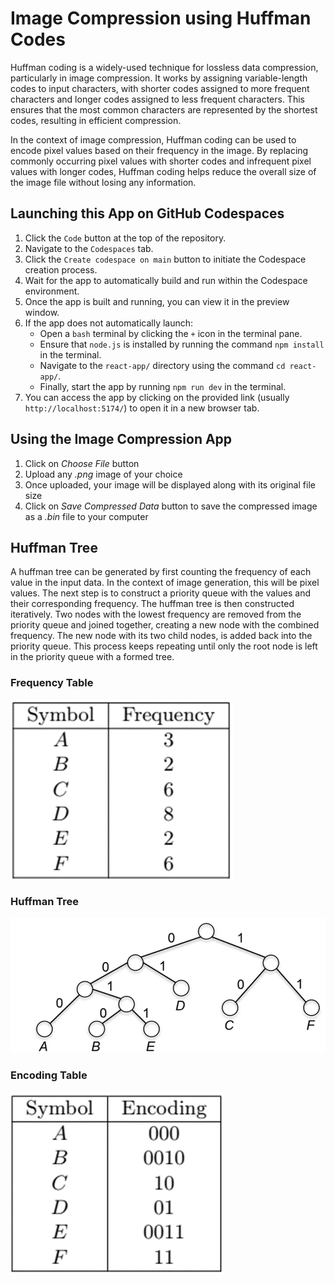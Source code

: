 # Image Compression using Huffman Codes

Huffman coding is a widely-used technique for lossless data compression, particularly in image compression. It works by assigning variable-length codes to input characters, with shorter codes assigned to more frequent characters and longer codes assigned to less frequent characters. This ensures that the most common characters are represented by the shortest codes, resulting in efficient compression.

In the context of image compression, Huffman coding can be used to encode pixel values based on their frequency in the image. By replacing commonly occurring pixel values with shorter codes and infrequent pixel values with longer codes, Huffman coding helps reduce the overall size of the image file without losing any information.

## Launching this App on GitHub Codespaces

1. Click the `Code` button at the top of the repository.
2. Navigate to the `Codespaces` tab.
3. Click the `Create codespace on main` button to initiate the Codespace creation process.
4. Wait for the app to automatically build and run within the Codespace environment.
5. Once the app is built and running, you can view it in the preview window.
6. If the app does not automatically launch:
    - Open a `bash` terminal by clicking the `+` icon in the terminal pane.
    - Ensure that `node.js` is installed by running the command `npm install` in the terminal.
    - Navigate to the `react-app/` directory using the command `cd react-app/`.
    - Finally, start the app by running `npm run dev` in the terminal.
7. You can access the app by clicking on the provided link (usually `http://localhost:5174/`) to open it in a new browser tab.

## Using the Image Compression App
1. Click on *Choose File* button
2. Upload any *.png* image of your choice
3. Once uploaded, your image will be displayed along with its original file size
4. Click on *Save Compressed Data* button to save the compressed image as a *.bin* file to your computer

## Huffman Tree
A huffman tree can be generated by first counting the frequency of each value in the input data. In the context of image generation, this will be pixel values. The next step is to construct a priority queue with the values and their corresponding frequency. The huffman tree is then constructed iteratively. Two nodes with the lowest frequency are removed from the priority queue and joined together, creating a new node with the combined frequency. The new node with its two child nodes, is added back into the priority queue. This process keeps repeating until only the root node is left in the priority queue with a formed tree.

### Frequency Table

![model](https://github.com/BabyKangaroo117/ImageCompression/blob/main/img/FrequencyTable.png)

### Huffman Tree

![Alt text](https://github.com/BabyKangaroo117/ImageCompression/blob/main/img/HuffmanTree.png)

### Encoding Table

![model](https://github.com/BabyKangaroo117/ImageCompression/blob/main/img/EncodingTable.png)
